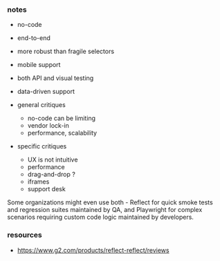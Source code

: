 
### notes

- no-code
- end-to-end
- more robust than fragile selectors
- mobile support
- both API and visual testing
- data-driven support 

- general critiques
    - no-code can be limiting
    - vendor lock-in
    - performance, scalability
- specific critiques
    - UX is not intuitive
    - performance
    - drag-and-drop ?
    - iframes
    - support desk

Some organizations might even use both - Reflect for quick smoke tests and regression suites maintained by QA, and Playwright for complex scenarios requiring custom code logic maintained by developers.

### resources

- https://www.g2.com/products/reflect-reflect/reviews

